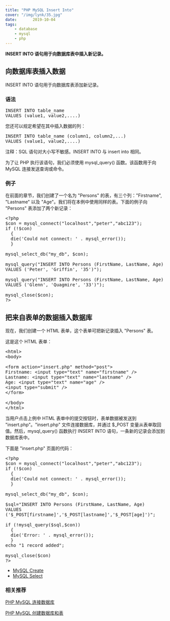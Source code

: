 ```yaml
---
title: "PHP MySQL Insert Into"  
cover: "/img/lynk/35.jpg"
date:       2019-10-04
tags:
	- database
	- mysql
	- php
---
```


<div id="maincontent">

<div id="intro">
<p><strong>INSERT INTO 语句用于向数据库表中插入新记录。</strong></p>
</div>

<div>
<h2>向数据库表插入数据</h2>

<p>INSERT INTO 语句用于向数据库表添加新记录。</p>

<h3>语法</h3>
<pre>INSERT INTO table_name
VALUES (value1, value2,....)</pre>

<p>您还可以规定希望在其中插入数据的列：</p>

<pre>INSERT INTO table_name (column1, column2,...)
VALUES (value1, value2,....)</pre>

<p class="note"><span>注释：</span>SQL 语句对大小写不敏感。INSERT INTO 与 insert into 相同。</p>

<p>为了让 PHP 执行该语句，我们必须使用 mysql_query() 函数。该函数用于向 MySQL 连接发送查询或命令。</p>

<h3>例子</h3>
<p>在前面的章节，我们创建了一个名为 "Persons" 的表，有三个列："Firstname", "Lastname" 以及 "Age"。我们将在本例中使用同样的表。下面的例子向 "Persons" 表添加了两个新记录：</p>

<pre>&lt;?php
$con = mysql_connect("localhost","peter","abc123");
if (!$con)
  {
  die('Could not connect: ' . mysql_error());
  }

mysql_select_db("my_db", $con);

mysql_query("INSERT INTO Persons (FirstName, LastName, Age) 
VALUES ('Peter', 'Griffin', '35')");

mysql_query("INSERT INTO Persons (FirstName, LastName, Age) 
VALUES ('Glenn', 'Quagmire', '33')");

mysql_close($con);
?&gt;</pre>
</div>

<div>
<h2>把来自表单的数据插入数据库</h2>

<p>现在，我们创建一个 HTML 表单，这个表单可把新记录插入 "Persons" 表。</p>

<p>这是这个 HTML 表单：</p>

<pre>&lt;html&gt;
&lt;body&gt;

&lt;form action="insert.php" method="post"&gt;
Firstname: &lt;input type="text" name="firstname" /&gt;
Lastname: &lt;input type="text" name="lastname" /&gt;
Age: &lt;input type="text" name="age" /&gt;
&lt;input type="submit" /&gt;
&lt;/form&gt;

&lt;/body&gt;
&lt;/html&gt;</pre>

<p>当用户点击上例中 HTML 表单中的提交按钮时，表单数据被发送到 "insert.php"。"insert.php" 文件连接数据库，并通过 $_POST 变量从表单取回值。然后，mysql_query() 函数执行 INSERT INTO 语句，一条新的记录会添加到数据库表中。</p>

<p>下面是 "insert.php" 页面的代码：</p>

<pre>&lt;?php
$con = mysql_connect("localhost","peter","abc123");
if (!$con)
  {
  die('Could not connect: ' . mysql_error());
  }

mysql_select_db("my_db", $con);

$sql="INSERT INTO Persons (FirstName, LastName, Age)
VALUES
('$_POST[firstname]','$_POST[lastname]','$_POST[age]')";

if (!mysql_query($sql,$con))
  {
  die('Error: ' . mysql_error());
  }
echo "1 record added";

mysql_close($con)
?&gt;</pre>
</div>

<div id="bpn">
<ul class="prenext">
<li class="pre"><a href="/php/php_mysql_create.asp" title="PHP MySQL 创建数据库和表">MySQL Create</a></li>
<li class="next"><a href="/php/php_mysql_select.asp" title="PHP MySQL Select">MySQL Select</a></li>
</ul>
</div>
</div>

### 相关推荐

[PHP MySQL 连接数据库](https://victorfengming.gitee.io/2019/10/04/php-mysql-connect-database/)

[PHP MySQL 创建数据库和表](https://victorfengming.gitee.io/2019/10/04/php-mysql-createtables/)
